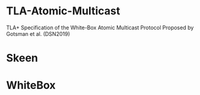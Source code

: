 # TLA-Atomic-Multicast
TLA+ Specification of the White-Box Atomic Multicast Protocol Proposed by Gotsman et al. (DSN2019)


# Skeen


# WhiteBox
